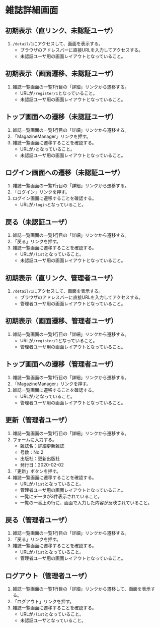 # 雑誌詳細画面

## 初期表示（直リンク、未認証ユーザ）
1. `/detail/1`にアクセスして、画面を表示する。
    - ブラウザのアドレスバーに直接URLを入力してアクセスする。
    - 未認証ユーザ用の画面レイアウトとなっていること。

## 初期表示（画面遷移、未認証ユーザ）
1. 雑誌一覧画面の一覧1行目の「詳細」リンクから遷移する。
    - URLが`/register/1`となっていること。
    - 未認証ユーザ用の画面レイアウトとなっていること。

## トップ画面への遷移（未認証ユーザ）
1. 雑誌一覧画面の一覧1行目の「詳細」リンクから遷移する。
1. 「MagazineManager」リンクを押す。
1. 雑誌一覧画面に遷移することを確認する。
    - URLが`/`となっていること。
    - 未認証ユーザ用の画面レイアウトとなっていること。

## ログイン画面への遷移（未認証ユーザ）
1. 雑誌一覧画面の一覧1行目の「詳細」リンクから遷移する。
1. 「ログイン」リンクを押す。
1. ログイン画面に遷移することを確認する。
    - URLが`/login`となっていること。

## 戻る（未認証ユーザ）
1. 雑誌一覧画面の一覧1行目の「詳細」リンクから遷移する。
1. 「戻る」リンクを押す。
1. 雑誌一覧画面に遷移することを確認する。
    - URLが`/list`となっていること。
    - 未認証ユーザ用の画面レイアウトとなっていること。

## 初期表示（直リンク、管理者ユーザ）
1. `/detail/1`にアクセスして、画面を表示する。
    - ブラウザのアドレスバーに直接URLを入力してアクセスする。
    - 管理者ユーザ用の画面レイアウトとなっていること。

## 初期表示（画面遷移、管理者ユーザ）
1. 雑誌一覧画面の一覧1行目の「詳細」リンクから遷移する。
    - URLが`/register/1`となっていること。
    - 管理者ユーザ用の画面レイアウトとなっていること。

## トップ画面への遷移（管理者ユーザ）
1. 雑誌一覧画面の一覧1行目の「詳細」リンクから遷移する。
1. 「MagazineManager」リンクを押す。
1. 雑誌一覧画面に遷移することを確認する。
    - URLが`/`となっていること。
    - 管理者ユーザ用の画面レイアウトとなっていること。

## 更新（管理者ユーザ）
1. 雑誌一覧画面の一覧1行目の「詳細」リンクから遷移する。
1. フォームに入力する。
    - 雑誌名：詳細更新雑誌
    - 号数：No.2
    - 出版社：更新出版社
    - 発行日：2020-02-02
1. 「更新」ボタンを押す。
1. 雑誌一覧画面に遷移することを確認する。
    - URLが`/list`となっていること。
    - 管理者ユーザ用の画面レイアウトとなっていること。
    - 一覧にデータが3件表示されていること。
    - 一覧の一番上の行に、画面で入力した内容が反映されていること。

## 戻る（管理者ユーザ）
1. 雑誌一覧画面の一覧1行目の「詳細」リンクから遷移する。
1. 「戻る」リンクを押す。
1. 雑誌一覧画面に遷移することを確認する。
    - URLが`/list`となっていること。
    - 管理者ユーザ用の画面レイアウトとなっていること。

## ログアウト（管理者ユーザ）
1. 雑誌一覧画面の一覧1行目の「詳細」リンクから遷移して、画面を表示する。
1. 「ログアウト」リンクを押す。
1. 雑誌一覧画面に遷移することを確認する。
    - URLが`/list`となっていること。
    - 未認証ユーザとなっていること。
